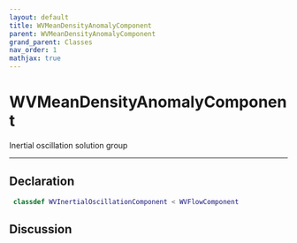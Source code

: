 ```yaml
---
layout: default
title: WVMeanDensityAnomalyComponent
parent: WVMeanDensityAnomalyComponent
grand_parent: Classes
nav_order: 1
mathjax: true
---
```


#  WVMeanDensityAnomalyComponent

Inertial oscillation solution group


---

## Declaration
```matlab
 classdef WVInertialOscillationComponent < WVFlowComponent
```
## Discussion

  
